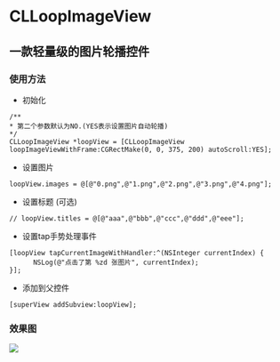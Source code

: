 # CLLoopImageView
## 一款轻量级的图片轮播控件

### 使用方法
- 初始化

 ``` 
 /**
 * 第二个参数默认为NO.(YES表示设置图片自动轮播)
 */
CLLoopImageView *loopView = [CLLoopImageView loopImageViewWithFrame:CGRectMake(0, 0, 375, 200) autoScroll:YES];
 ```
- 设置图片

```
loopView.images = @[@"0.png",@"1.png",@"2.png",@"3.png",@"4.png"];
```
- 设置标题 (可选)

```
// loopView.titles = @[@"aaa",@"bbb",@"ccc",@"ddd",@"eee"];
```
- 设置tap手势处理事件

```
[loopView tapCurrentImageWithHandler:^(NSInteger currentIndex) {
      NSLog(@"点击了第 %zd 张图片", currentIndex);
}];
```
- 添加到父控件

```
[superView addSubview:loopView];
```


### 效果图

![](loopView.gif)



